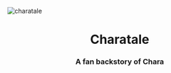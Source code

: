![charatale](https://github.com/angelfoxiano/Charatale/assets/79327468/19cef473-c0f1-4336-888a-a1cbcd939e0a)
<h1 align="center">Charatale</h1>
<h3 align="center">A fan backstory of Chara</h3>

